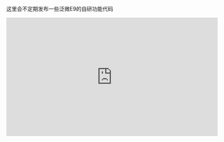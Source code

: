 这里会不定期发布一些泛微E9的自研功能代码

<iframe width="560" height="315" src="https://github.com/ForeverSmiYng/Ecology_9_Kit/blob/main/%E6%95%88%E6%9E%9C%E6%BC%94%E7%A4%BA/%E9%A1%B5%E9%9D%A2%E6%A8%AA%E5%90%91%E6%BB%91%E5%8A%A8%E6%BC%94%E7%A4%BA.mp4" frameborder="0" allow="accelerometer; autoplay; clipboard-write; encrypted-media; gyroscope; picture-in-picture" allowfullscreen></iframe>
